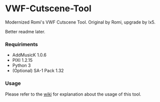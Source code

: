 # VWF-Cutscene-Tool
Modernized Romi's VWF Cutscene Tool.
Original by Romi, upgrade by lx5.

Better readme later.

### Requiriments
* AddMusicK 1.0.6
* PIXI 1.2.15
* Python 3
* (Optional) SA-1 Pack 1.32

### Usage
Please refer to the [wiki](https://github.com/TheLX5/VWF-Cutscene-Tool/wiki) for explanation about the usage of this tool.
